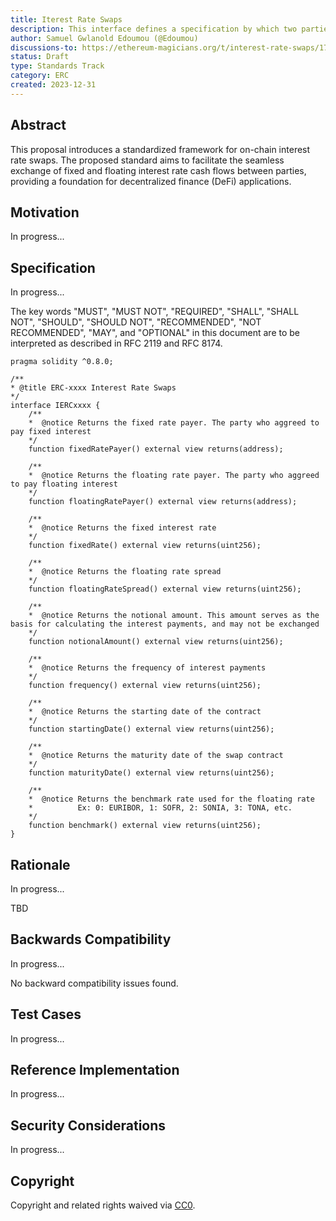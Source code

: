 ```yaml
---
title: Iterest Rate Swaps
description: This interface defines a specification by which two parties enter a financial derivative contract to exchange interest rate cash flows over a specified period
author: Samuel Gwlanold Edoumou (@Edoumou)
discussions-to: https://ethereum-magicians.org/t/interest-rate-swaps/17777
status: Draft
type: Standards Track
category: ERC
created: 2023-12-31
---
```


## Abstract

This proposal introduces a standardized framework for on-chain interest rate swaps. The proposed standard aims to facilitate the seamless exchange of fixed and floating interest rate cash flows between parties, providing a foundation for decentralized finance (DeFi) applications.

## Motivation

In progress...

## Specification

In progress...

The key words "MUST", "MUST NOT", "REQUIRED", "SHALL", "SHALL NOT", "SHOULD", "SHOULD NOT", "RECOMMENDED", "NOT RECOMMENDED", "MAY", and "OPTIONAL" in this document are to be interpreted as described in RFC 2119 and RFC 8174.

```solidity
pragma solidity ^0.8.0;

/**
* @title ERC-xxxx Interest Rate Swaps
*/
interface IERCxxxx {
    /**
    *  @notice Returns the fixed rate payer. The party who aggreed to pay fixed interest
    */
    function fixedRatePayer() external view returns(address);

    /**
    *  @notice Returns the floating rate payer. The party who aggreed to pay floating interest
    */
    function floatingRatePayer() external view returns(address);

    /**
    *  @notice Returns the fixed interest rate
    */
    function fixedRate() external view returns(uint256);

    /**
    *  @notice Returns the floating rate spread
    */
    function floatingRateSpread() external view returns(uint256);

    /**
    *  @notice Returns the notional amount. This amount serves as the basis for calculating the interest payments, and may not be exchanged
    */
    function notionalAmount() external view returns(uint256);

    /**
    *  @notice Returns the frequency of interest payments
    */
    function frequency() external view returns(uint256);

    /**
    *  @notice Returns the starting date of the contract
    */
    function startingDate() external view returns(uint256);

    /**
    *  @notice Returns the maturity date of the swap contract
    */
    function maturityDate() external view returns(uint256);

    /**
    *  @notice Returns the benchmark rate used for the floating rate
    *          Ex: 0: EURIBOR, 1: SOFR, 2: SONIA, 3: TONA, etc.
    */
    function benchmark() external view returns(uint256);
}
```

## Rationale

In progress...

TBD

## Backwards Compatibility

In progress...

No backward compatibility issues found.

## Test Cases

In progress...

## Reference Implementation

In progress...

## Security Considerations

In progress...

## Copyright

Copyright and related rights waived via [CC0](../LICENSE.md).
